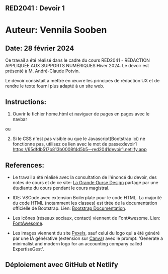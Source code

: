 ## RED2041 : Devoir 1

# Auteur: Vennila Sooben
## Date: 28 février 2024

Ce travail a été réalisé dans le cadre du cours RED2041 - RÉDACTION APPLIQUÉE AUX SUPPORTS NUMÉRIQUES Hiver 2024.
Le devoir est présenté à M. André-Claude Potvin.

Le devoir consistait à mettre en œuvre les principes de rédaction UX et de rendre le texte fourni plus adapté à un site web.

## Instructions:
1. Ouvrir le fichier home.html et naviguer de pages en pages avec le navbar

ou 

2. Si le CSS n'est pas visible ou que le Javascript(Bootstrap ici) ne fonctionne pas, utilisez ce lien avec le 
mot de passe:devoir1
https://65dfdb517b813b0008f4d5b5--red2041devoir1.netlify.app

## References:

- Le travail a été réalisé avec la consultation de l'énoncé du devoir, des notes de cours et de ce site: [La Grande Ourse Design](https://lagrandeourse.design/blog/ux-writing/quest-ce-quune-microcopie-et-comment-la-reussir/) partagé par une étudiante du cours pendant le cours magistral.

- IDE: VSCode avec extension Boilerplate pour le code HTML. La majorité du code HTML (notamment les classes) est tirée de la documentation officielle de Bootstrap. Lien: [Bootstrap Documentation](https://getbootstrap.com/docs/4.0/getting-started/introduction/).

- Les icônes (réseaux sociaux, contact) viennent de FontAwesome. Lien: [FontAwesome](https://fontawesome.com).

- Les images viennent du site [Pexels](https://www.pexels.com), sauf celui du logo qui a été généré par une IA générative (extension sur [Canva](https://www.canva.com)) avec le prompt: 'Generate a minimalist and modern logo for an accounting company called ExpertiseGest'.

## Déploiement avec GitHub et Netlify

